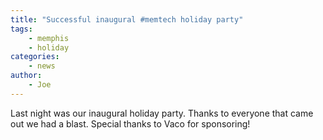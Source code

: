 ```yaml
---
title: "Successful inaugural #memtech holiday party"
tags:
    - memphis
    - holiday
categories:
    - news
author:
    - Joe
---
```

Last night was our inaugural holiday party. Thanks to everyone that came out we had a blast. Special thanks to Vaco for sponsoring!

